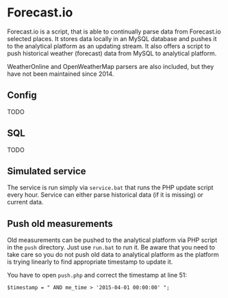 # Forecast.io
Forecast.io is a script, that is able to continually parse data from Forecast.io selected places. It stores data locally in an MySQL database and pushes it to the analytical platform as an updating stream. It also offers a script to push historical weather (forecast) data from MySQL to analytical platform.

WeatherOnline and OpenWeatherMap parsers are also included, but they have not been maintained since 2014.

## Config
TODO

## SQL
TODO

## Simulated service
The service is run simply via ```service.bat``` that runs the PHP update script every hour. Service can either parse historical data (if it is missing) or current data.

## Push old measurements
Old measurements can be pushed to the analytical platform via PHP script in the ```push``` directory. Just use ```run.bat``` to run it. Be aware that you need to take care so you do not push old data to analytical platform as the platform is trying linearly to find appropriate timestamp to update it.

You have to open ```push.php``` and correct the timestamp at line 51:
```
$timestamp = " AND me_time > '2015-04-01 00:00:00' ";
```
